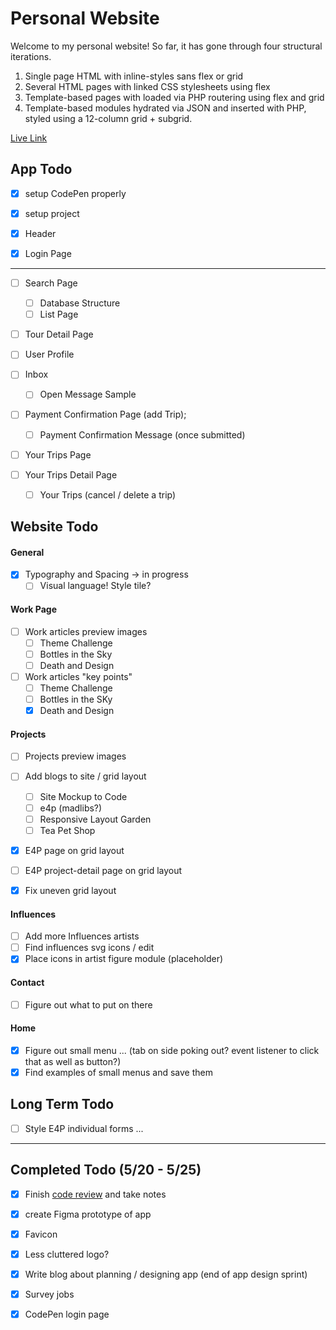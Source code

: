 # Personal Website

Welcome to my personal website! So far, it has gone through four structural iterations.

1. Single page HTML with inline-styles sans flex or grid
2. Several HTML pages with linked CSS stylesheets using flex
3. Template-based pages with loaded via PHP routering using flex and grid
4. Template-based modules hydrated via JSON and inserted with PHP, styled using a 12-column grid + subgrid.

<a 
	href="'https://peprojects.dev/alpha-8/jeremy"
	target="live">Live Link
</a>

## App Todo
- [x] setup CodePen properly
- [x] setup project

- [x] Header
- [x] Login Page

---

- [ ] Search Page
	- [ ] Database Structure
	- [ ] List Page
- [ ] Tour Detail Page

- [ ] User Profile

- [ ] Inbox
	- [ ] Open Message Sample

- [ ] Payment Confirmation Page (add Trip);
	- [ ] Payment Confirmation Message (once submitted)

- [ ] Your Trips Page
- [ ] Your Trips Detail Page
	- [ ] Your Trips (cancel / delete a trip)



## Website Todo

#### General

- [x] Typography and Spacing -> in progress
	- [ ] Visual language! Style tile?

#### Work Page

- [ ] Work articles preview images
	- [ ] Theme Challenge
	- [ ] Bottles in the Sky
	- [ ] Death and Design

- [ ] Work articles "key points"
	- [ ] Theme Challenge
	- [ ] Bottles in the SKy
	- [x] Death and Design

#### Projects

- [ ] Projects preview images

- [ ] Add blogs to site / grid layout
	- [ ] Site Mockup to Code
	- [ ] e4p (madlibs?)
	- [ ] Responsive Layout Garden
	- [ ] Tea Pet Shop

- [x] E4P page on grid layout
- [ ] E4P project-detail page on grid layout
- [x] Fix uneven grid layout

#### Influences

- [ ] Add more Influences artists
- [ ] Find influences svg icons / edit
- [x] Place icons in artist figure module (placeholder)

#### Contact

- [ ] Figure out what to put on there

#### Home

- [x] Figure out small menu ... (tab on side poking out? event listener to click that as well as button?)
- [x] Find examples of small menus and save them

## Long Term Todo

- [ ] Style E4P individual forms ... 

---

## Completed Todo (5/20 - 5/25)
- [x] Finish <a href="https://perpetual.education/stories/serious-times-with-jeremy/">code review</a> and take notes 
- [x] create Figma prototype of app
- [x] Favicon
- [x] Less cluttered logo?
- [x] Write blog about planning / designing app (end of app design sprint)
- [x] Survey jobs 
- [x] CodePen login page






